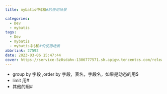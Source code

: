 ```yaml
---
title: mybatis中$和#的使用场景

categories:
  - Dev
  - mybatis
tags:
  - Dev
  - mybatis
  - mybatis中$和#的使用场景
abbrlink: 27592
date: 2023-03-06 15:47:44
cover: https://service-5z0sdahv-1306777571.sh.apigw.tencentcs.com/release/?uuid=337ca8f79fe6492b8340c3d7936e4a99
---
```


- group by 字段 ,order by 字段，表名，字段名，如果是动态的用$
- limit 用#
- 其他的用#